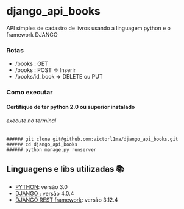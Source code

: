 # django_api_books

API simples de cadastro de livros usando a linguagem python e o framework DJANGO

### Rotas
-  /books : GET 
- /books : POST => Inserir
- /books/id_book =>  DELETE ou PUT
### Como executar
#### Certifique de ter python 2.0 ou superior instalado
 ###### execute no terminal  
    ###### git clone git@github.com:victorl1ma/django_api_books.git
    ###### cd django_api_books
    ###### python manage.py runserver

## Linguagens e libs utilizadas :books:

- [PYTHON](https://www.python.org/): versão 3.0
- [DJANGO ](https://www.djangoproject.com/): versão 4.0.4
- [DJANGO REST framework](https://www.django-rest-framework.org/): versão 3.12.4
